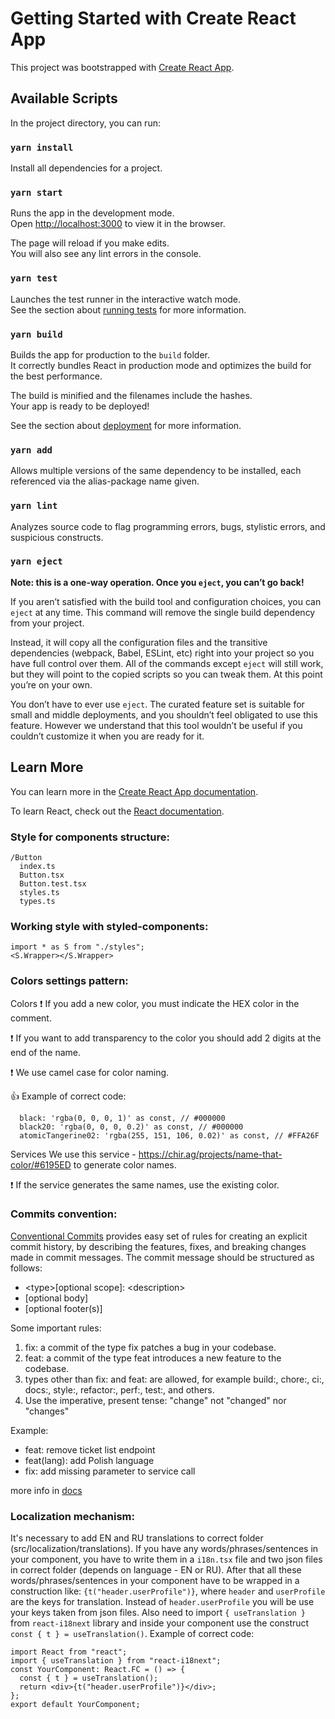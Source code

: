 # Getting Started with Create React App

This project was bootstrapped with [Create React App](https://github.com/facebook/create-react-app).

## Available Scripts

In the project directory, you can run:

### `yarn install`

Install all dependencies for a project.

### `yarn start`

Runs the app in the development mode.\
Open [http://localhost:3000](http://localhost:3000) to view it in the browser.

The page will reload if you make edits.\
You will also see any lint errors in the console.

### `yarn test`

Launches the test runner in the interactive watch mode.\
See the section about [running tests](https://facebook.github.io/create-react-app/docs/running-tests) for more information.

### `yarn build`

Builds the app for production to the `build` folder.\
It correctly bundles React in production mode and optimizes the build for the best performance.

The build is minified and the filenames include the hashes.\
Your app is ready to be deployed!

See the section about [deployment](https://facebook.github.io/create-react-app/docs/deployment) for more information.

### `yarn add`

Allows multiple versions of the same dependency to be installed, each referenced via the alias-package name given.

### `yarn lint`

Analyzes source code to flag programming errors, bugs, stylistic errors, and suspicious constructs.

### `yarn eject`

**Note: this is a one-way operation. Once you `eject`, you can’t go back!**

If you aren’t satisfied with the build tool and configuration choices, you can `eject` at any time. This command will remove the single build dependency from your project.

Instead, it will copy all the configuration files and the transitive dependencies (webpack, Babel, ESLint, etc) right into your project so you have full control over them. All of the commands except `eject` will still work, but they will point to the copied scripts so you can tweak them. At this point you’re on your own.

You don’t have to ever use `eject`. The curated feature set is suitable for small and middle deployments, and you shouldn’t feel obligated to use this feature. However we understand that this tool wouldn’t be useful if you couldn’t customize it when you are ready for it.

## Learn More

You can learn more in the [Create React App documentation](https://facebook.github.io/create-react-app/docs/getting-started).

To learn React, check out the [React documentation](https://reactjs.org/).

### Style for components structure:

```
/Button
  index.ts
  Button.tsx
  Button.test.tsx
  styles.ts
  types.ts
  ```

### Working style with styled-components:

```
import * as S from "./styles";
<S.Wrapper></S.Wrapper>
```

### Colors settings pattern:

Colors
❗ ️If you add a new color, you must indicate the HEX color in the comment.

❗️ If you want to add transparency to the color you should add 2 digits at the end of the name.

❗️ We use camel case for color naming.

👍 Example of correct code:

```
  black: 'rgba(0, 0, 0, 1)' as const, // #000000
  black20: 'rgba(0, 0, 0, 0.2)' as const, // #000000
  atomicTangerine02: 'rgba(255, 151, 106, 0.02)' as const, // #FFA26F
```

Services
We use this service - https://chir.ag/projects/name-that-color/#6195ED to generate color names.

❗️ If the service generates the same names, use the existing color.

### Commits convention: 
[Conventional Commits](https://www.conventionalcommits.org/en/v1.0.0/#summary) provides easy set of rules for creating an explicit commit history, by describing the features, fixes, and breaking changes made in commit messages.
The commit message should be structured as follows:
- \<type\>[optional scope]: \<description\>
- [optional body]
- [optional footer(s)]

Some important rules:
1. fix: a commit of the type fix patches a bug in your codebase.
2. feat: a commit of the type feat introduces a new feature to the codebase.
3. types other than fix: and feat: are allowed, for example build:, chore:, ci:, docs:, style:, refactor:, perf:, test:, and others.
4. Use the imperative, present tense: "change" not "changed" nor "changes"

Example: 
- feat: remove ticket list endpoint
- feat(lang): add Polish language
- fix: add missing parameter to service call

more info in [docs](https://www.conventionalcommits.org/en/v1.0.0/#specification)

### Localization mechanism:
It's necessary to add EN and RU translations to correct folder (src/localization/translations).
If you have any words/phrases/sentences in your component, you have to write them in a `i18n.tsx` file and two json files in correct folder (depends on language - EN or RU).
After that all these words/phrases/sentences in your component have to be wrapped in a construction like: `{t("header.userProfile")}`, where `header` and `userProfile` are the keys for translation.
Instead of `header.userProfile` you will be use your keys taken from json files.
Also need to import `{ useTranslation }` from `react-i18next` library and inside your component use the construct `const { t } = useTranslation()`.
Example of correct code:
```
import React from "react";
import { useTranslation } from "react-i18next";
const YourComponent: React.FC = () => {
  const { t } = useTranslation();
  return <div>{t("header.userProfile")}</div>;
};
export default YourComponent;
```